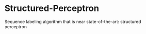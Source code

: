 # Structured-Perceptron
Sequence labeling algorithm that is near state-of-the-art: structured perceptron
